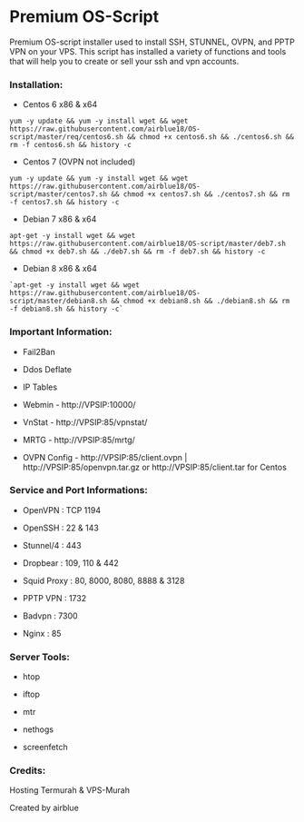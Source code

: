 # Premium OS-Script

Premium OS-script installer used to install SSH, STUNNEL, OVPN, and PPTP VPN on your VPS. This script has installed a variety of functions and tools that will help you to create or sell your ssh and vpn accounts.

### Installation:

- Centos 6 x86 & x64

`yum -y update && yum -y install wget && wget https://raw.githubusercontent.com/airblue18/OS-script/master/req/centos6.sh && chmod +x centos6.sh && ./centos6.sh && rm -f centos6.sh && history -c`



- Centos 7 (OVPN not included)

`yum -y update && yum -y install wget && wget https://raw.githubusercontent.com/airblue18/OS-script/master/centos7.sh && chmod +x centos7.sh && ./centos7.sh && rm -f centos7.sh && history -c`



- Debian 7 x86 & x64

`apt-get -y install wget && wget https://raw.githubusercontent.com/airblue18/OS-script/master/deb7.sh && chmod +x deb7.sh && ./deb7.sh && rm -f deb7.sh && history -c`



- Debian 8 x86 & x64
```
`apt-get -y install wget && wget https://raw.githubusercontent.com/airblue18/OS-script/master/debian8.sh && chmod +x debian8.sh && ./debian8.sh && rm -f debian8.sh && history -c`
```




### Important Information:

- Fail2Ban

- Ddos Deflate

- IP Tables

- Webmin - http://VPSIP:10000/

- VnStat - http://VPSIP:85/vpnstat/

- MRTG - http://VPSIP:85/mrtg/

- OVPN Config - http://VPSIP:85/client.ovpn | http://VPSIP:85/openvpn.tar.gz or http://VPSIP:85/client.tar for Centos


### Service and Port Informations:

- OpenVPN : TCP 1194

- OpenSSH : 22 & 143

- Stunnel/4 : 443

- Dropbear : 109, 110 & 442

- Squid Proxy : 80, 8000, 8080, 8888 & 3128

- PPTP VPN : 1732

- Badvpn : 7300

- Nginx : 85


### Server Tools:

- htop

- iftop

- mtr

- nethogs

- screenfetch


### Credits:

Hosting Termurah & VPS-Murah







Created by airblue
